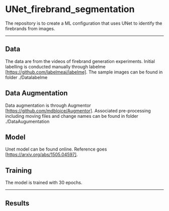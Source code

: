 # UNet_firebrand_segmentation

The repository is to create a ML configuration that uses UNet to identify the firebrands from images. 

---

## Data

The data are from the videos of firebrand generation experiments. Initial labelling is conducted manually through labelme [https://github.com/labelmeai/labelme]. 
The sample images can be found in folder ./Datalabelme

## Data Augmentation

Data augmentation is through Augmentor [https://github.com/mdbloice/Augmentor].
Associated pre-processing including moving files and change names can be found in folder ./DataAugumentation

## Model

Unet model can be found online. Reference goes [https://arxiv.org/abs/1505.04597].

## Training

The model is trained with 30 epochs.

---

## Results
